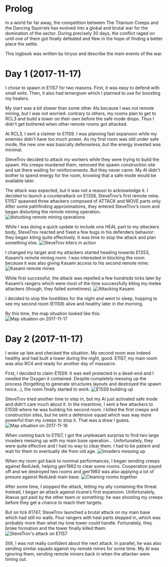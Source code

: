 # Prolog

In a world far far away, the competition between The Titanium Creeps and the Dancing Squirrels has
evolved into a global and brutal war for the domination of the sector. During precisely 30 days,
the conflict raged on until one of them got finally defeated and flew in the hope of finding a
better place the settle.

This logbook was written by hiryus and describe the main events of the war.


# Day 1 (2017-11-17)

I chose to spawn in E11S7 for two reasons. First, it was easy to defend with small exits. Then, it
also had lemergium which I planned to use for boosting my healers.

My start was a bit slower than some other AIs because I was not remote mining, but I was not
worried: contrary to others, my rooms plan to get to RCL3 and build a tower on their own before the
safe mode drops. Thus I didn’t get bothered when other remote rooms got attacked.

At RCL3, I sent a claimer to E11S9. I was planning fast expansion while my enemies didn't have too
much power. As my first room was still under safe mode, the new one was basically defenseless, but
the energy invested was minimal.

SteveTrov decided to attack my workers while they were trying to build the spawn. His creeps
murdered them, removed the spawn construction site and sat there waiting for reinforcements. But
they never came. My AI didn’t bother to spend energy for the room, knowing that a safe mode would
be available later.

The attack was expected, but it was not a reason to acknowledge it. I decided to launch a
counterattack on E13S6, SteveTrov’s first remote mine. E11S7 spawned three attackers composed of
ATTACK and MOVE parts only. After some pathfinding approximations, they entered SteveTrov’s room
and began disturbing the remote mining operation.
![disturbing remote mining operations](img/disturbing_remote_mining_operations.gif)

While I was doing a quick update to include one HEAL part to my attackers body, SteveTrov reacted
and fixed a few bugs in his defenders behavior: they began kiting quite effectively. It was time to
stop the attack and plan something else.
![SteveTrov kiters in action](img/2.SteveTrov_answer_healers_rangers.gif)

I changed my target and my attackers started heading towards E13S3, Kasami’s remote mining room. I
was interested in blocking the room because it was also giving Kasami access to his second remote
mine:
![Kasami remote mines](img/4.kasamis_remotes.png)

While first successful, the attack was repelled a few hundreds ticks later by Kasami’s rangers which
were most of the time successfully kiting my melee attackers (though, they failed sometimes).
![Attacking Kasami](img/3.attacking_kasami.gif)

I decided to stop the hostilities for the night and went to sleep, hopping to see my second room
(E11S9) alive and healthy later in the morning.

By this time, the map situation looked like this:
![Map situation on 2017-11-17](img/Situation_2017-11-18_00-00.png)


# Day 2 (2017-11-17)

I woke up late and checked the situation. My second room was indeed healthy and had built a tower
during the night, good. E11S7, my main room was also RC4 and ready for another day of massacre.

First, I decided to claim E15S9. It was well protected in a dead-end and I needed the Oxygen it
contained. Despite completely messing up the process (forgetting to generate structures layouts and
destroyed the spawn twice…), the room finally started to work.
![E15S9 building up](img/6_E15S9_building_up.png)

SteveTrov tried another time to step in, but my AI just activated safe mode and didn’t care much
about it. In the meantime, I sent a few attackers to E15S8 where he was building his second room. I
killed the first creeps and construction sites, but he sent a defensive squad which was way more
powerful than my creeps to stop it. That was a draw I guess.
![Map situation on 2017-11-18](img/Situation_2017-11-18_12-50.png)

When coming back to E11S7, I got the unpleasant surprise to find two large invaders messing up with
my main base operation… Unfortunately, they were quite effective and I had no way to clear them. I
had to be patient and wait for them to eventually die from old age.
![Invaders messing up](img/4.invaders.gif)

When my room got back to nominal performances, I began sending creeps against RediJedi, helping
geir1983 to clear some rooms. Cooperation payed off and we destroyed two rooms and geir1983 was
also applying a lot of presure against RediJedi main base.
![Cleaning rooms together](img/cleaning_rooms_together.gif)

After some time, I stopped the attack, letting my ally containing the threat. Instead, I began an
attack against ricane’s first expansion. Unfortunately, Atavus got paid by the other team or
something: he was shooting my creeps before they get a chance to reach their targets.

But on tick 61747, SteveTrov launched a brutal attack on my main base which had still no walls.
Four rangers with heal parts stepped in, which was probably more than what my lone tower could
handle. Fortunately, they broke formation and the tower finally killed them:
![SteveTrov's attack on E11S7](img/7_stevetrovs_attack.gif)

Still, I was not really confident about the next attack. In parallel, he was also sending similar
squads against my remote mines for some time. My AI was ignoring them, sending remote miners back
in when the attacker were timing out.
